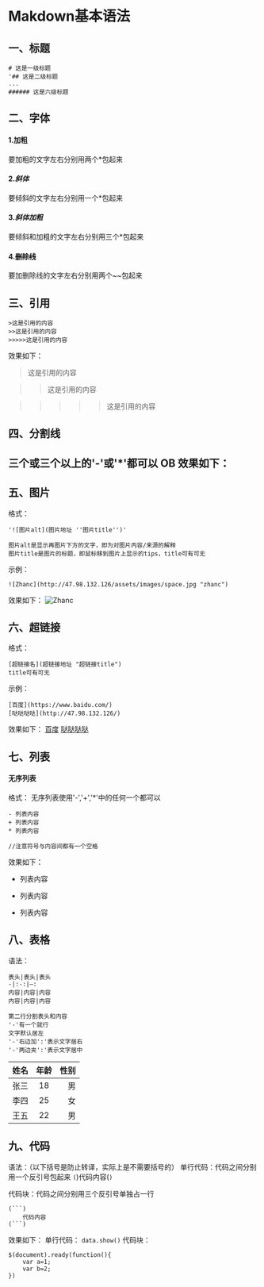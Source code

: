 # Makdown基本语法

## 一、标题
```
# 这是一级标题
'## 这是二级标题
...
###### 这是六级标题
```
## 二、字体
#### 1.**加粗**
要加粗的文字左右分别用两个*包起来
#### 2.*斜体*
要倾斜的文字左右分别用一个*包起来
#### 3.***斜体加粗***
要倾斜和加粗的文字左右分别用三个*包起来
#### 4.~~删除线~~
要加删除线的文字左右分别用两个~~包起来

## 三、引用
```
>这是引用的内容
>>这是引用的内容
>>>>>这是引用的内容
```
效果如下：
>这是引用的内容

>>这是引用的内容

>>>>>这是引用的内容


## 四、分割线
三个或三个以上的'-'或'*'都可以
OB
效果如下：
---

## 五、图片
格式：
```
'![图片alt](图片地址 ''图片title'')'

图片alt是显示再图片下方的文字，即为对图片内容/来源的解释
图片title是图片的标题，即鼠标移到图片上显示的tips，title可有可无
```

示例：

`![Zhanc](http://47.98.132.126/assets/images/space.jpg "zhanc")`

效果如下：
![Zhanc](http://47.98.132.126/assets/images/space.jpg "zhanc")


## 六、超链接
格式：
```
[超链接名](超链接地址 "超链接title")
title可有可无
```
示例：
```
[百度](https://www.baidu.com/)
[哒哒哒哒](http://47.98.132.126/)
```
效果如下：
[百度](https://www.baidu.com/)
[哒哒哒哒](http://47.98.132.126/)


## 七、列表
#### 无序列表
格式：
无序列表使用'-','+','*'中的任何一个都可以
```
- 列表内容
+ 列表内容
* 列表内容

//注意符号与内容间都有一个空格

```
效果如下：
- 列表内容
+ 列表内容
* 列表内容


## 八、表格
语法：
```
表头|表头|表头
-|:-:|—:
内容|内容|内容
内容|内容|内容

第二行分割表头和内容
'-'有一个就行
文字默认居左
'-'右边加':'表示文字居右
'-'两边夹':'表示文字居中
```

姓名|年龄|性别
-|:-:|-:
张三|18|男
李四|25|女
王五|22|男


## 九、代码
语法：（以下括号是防止转译，实际上是不需要括号的）
单行代码：代码之间分别用一个反引号包起来
`(`)代码内容(`)`

代码块：代码之间分别用三个反引号单独占一行
```
(```)
	代码内容
(```)
```

效果如下：
单行代码：
`data.show()`
代码块：
```
$(document).ready(function(){
	var a=1;
	var b=2;
})
```


